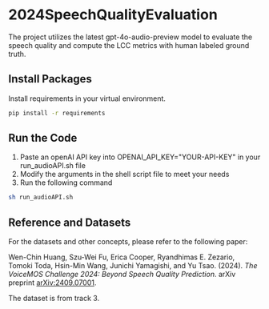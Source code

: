 # 2024SpeechQualityEvaluation
The project utilizes the latest gpt-4o-audio-preview model to evaluate the speech quality and compute the LCC metrics with human labeled ground truth.

## Install Packages
Install requirements in your virtual environment.
```sh
pip install -r requirements
```

## Run the Code
1. Paste an openAI API key into OPENAI_API_KEY="YOUR-API-KEY" in your run_audioAPI.sh file
2. Modify the arguments in the shell script file to meet your needs
3. Run the following command
```sh
sh run_audioAPI.sh
```

## Reference and Datasets

For the datasets and other concepts, please refer to the following paper:

Wen-Chin Huang, Szu-Wei Fu, Erica Cooper, Ryandhimas E. Zezario, Tomoki Toda, Hsin-Min Wang, Junichi Yamagishi, and Yu Tsao. (2024). *The VoiceMOS Challenge 2024: Beyond Speech Quality Prediction*. arXiv preprint [arXiv:2409.07001](https://arxiv.org/abs/2409.07001).

The dataset is from track 3.

